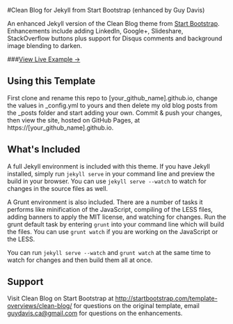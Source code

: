 #Clean Blog for Jekyll from Start Bootstrap (enhanced by Guy Davis) 

An enhanced Jekyll version of the Clean Blog theme from [Start Bootstrap](http://startbootstrap.com/).  Enhancements include adding LinkedIn, Google+, Slideshare, StackOverflow buttons plus support for Disqus comments and background image blending to darken.

###[View Live Example &rarr;](http://guydavis.github.io/)

## Using this Template

First clone and rename this repo to [your_github_name].github.io, change the values in _config.yml to yours and then delete my old blog posts from the _posts folder and start adding your own. Commit & push your changes, then view the site, hosted on GitHub Pages, at https://[your_github_name].github.io.

## What's Included

A full Jekyll environment is included with this theme. If you have Jekyll installed, simply run `jekyll serve` in your command line and preview the build in your browser. You can use `jekyll serve --watch` to watch for changes in the source files as well.

A Grunt environment is also included. There are a number of tasks it performs like minification of the JavaScript, compiling of the LESS files, adding banners to apply the MIT license, and watching for changes. Run the grunt default task by entering `grunt` into your command line which will build the files. You can use `grunt watch` if you are working on the JavaScript or the LESS.

You can run `jekyll serve --watch` and `grunt watch` at the same time to watch for changes and then build them all at once.

## Support

Visit Clean Blog on Start Bootstrap at http://startbootstrap.com/template-overviews/clean-blog/ for questions on the original template, email guydavis.ca@gmail.com for questions on the enhancements.
